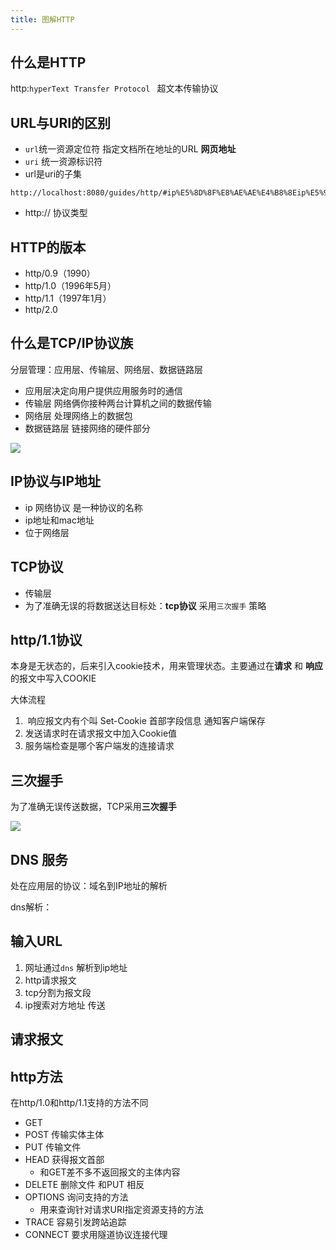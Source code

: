 ```yaml
---
title: 图解HTTP
---
```


## 什么是HTTP

http:`hyperText Transfer Protocol ` 超文本传输协议

## URL与URI的区别

- `url`统一资源定位符 指定文档所在地址的URL **网页地址**
- `uri` 统一资源标识符
- url是uri的子集

```
http://localhost:8080/guides/http/#ip%E5%8D%8F%E8%AE%AE%E4%B8%8Eip%E5%9C%B0%E5%9D%80
```

- http:// 协议类型

## HTTP的版本

- http/0.9（1990）
- http/1.0（1996年5月）
- http/1.1（1997年1月）
- http/2.0

## 什么是TCP/IP协议族

分层管理：应用层、传输层、网络层、数据链路层

- 应用层决定向用户提供应用服务时的通信
- 传输层 网络俩你接种两台计算机之间的数据传输
- 网络层 处理网络上的数据包
- 数据链路层 链接网络的硬件部分

![](D:\gh-code\frontend-thick-talk\assets\images\http\Snipaste_2020-11-29_12-51-54.png)

## IP协议与IP地址

- ip 网络协议 是一种协议的名称
- ip地址和mac地址
- 位于网络层

## TCP协议

- 传输层
- 为了准确无误的将数据送达目标处：**tcp协议** 采用`三次握手` 策略

## http/1.1协议

本身是无状态的，后来引入cookie技术，用来管理状态。主要通过在**请求** 和 **响应**的报文中写入COOKIE

大体流程

1. ​	响应报文内有个叫 Set-Cookie 首部字段信息 通知客户端保存
2. 发送请求时在请求报文中加入Cookie值
3. 服务端检查是哪个客户端发的连接请求

## 三次握手

为了准确无误传送数据，TCP采用**三次握手** 

![](D:\gh-code\frontend-thick-talk\assets\images\http\Snipaste_2020-11-29_13-04-37.png)



## DNS 服务

处在应用层的协议：域名到IP地址的解析

dns解析：

## 输入URL

1. 网址通过`dns` 解析到ip地址 
2. http请求报文
3. tcp分割为报文段
4. ip搜索对方地址 传送

## 请求报文

## http方法

在http/1.0和http/1.1支持的方法不同

- GET
- POST 传输实体主体
- PUT 传输文件
- HEAD 获得报文首部
  - 和GET差不多不返回报文的主体内容
- DELETE 删除文件 和PUT 相反
- OPTIONS 询问支持的方法
  - 用来查询针对请求URI指定资源支持的方法
- TRACE 容易引发跨站追踪
- CONNECT 要求用隧道协议连接代理

